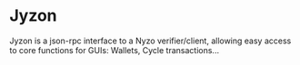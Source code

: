 # Jyzon
Jyzon is a json-rpc interface to a Nyzo verifier/client, allowing easy access to core functions for GUIs: Wallets, Cycle transactions...
